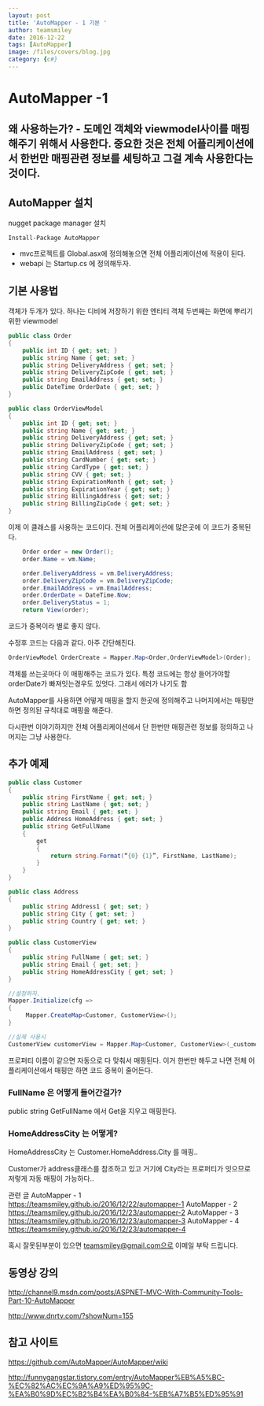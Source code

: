 ```yaml
---
layout: post
title: 'AutoMapper - 1 기본 ' 
author: teamsmiley 
date: 2016-12-22
tags: [AutoMapper]
image: /files/covers/blog.jpg
category: {c#}
---
```


# AutoMapper -1  

## 왜 사용하는가? - 도메인 객체와 viewmodel사이를 매핑해주기 위해서 사용한다.  중요한 것은 전체 어플리케이션에서 한번만 매핑관련 정보를 세팅하고 그걸 계속 사용한다는 것이다. 

## AutoMapper 설치  

nugget package manager 설치

```
Install-Package AutoMapper
```
* mvc프로젝트를  Global.asx에 정의해놓으면 전체 어플리케이션에 적용이 된다.
* webapi 는 Startup.cs 에 정의해두자.


## 기본 사용법 

객체가 두개가 있다. 하나는 디비에 저장하기 위한 엔티티 객체 두번째는  화면에 뿌리기 위한 viewmodel

```cs
public class Order
{
    public int ID { get; set; }
    public string Name { get; set; }
    public string DeliveryAddress { get; set; }
    public string DeliveryZipCode { get; set; }
    public string EmailAddress { get; set; }
    public DateTime OrderDate { get; set; }
}

public class OrderViewModel
{
    public int ID { get; set; }
    public string Name { get; set; }
    public string DeliveryAddress { get; set; }
    public string DeliveryZipCode { get; set; }
    public string EmailAddress { get; set; }
    public string CardNumber { get; set; }
    public string CardType { get; set; }
    public string CVV { get; set; }
    public string ExpirationMonth { get; set; }
    public string ExpirationYear { get; set; }
    public string BillingAddress { get; set; }
    public string BillingZipCode { get; set; }
}
```

이제 이 클래스를 사용하는 코드이다. 전체 어플리케이션에 많은곳에 이 코드가 중복된다. 

```cs
    Order order = new Order();
    order.Name = vm.Name;

    order.DeliveryAddress = vm.DeliveryAddress;
    order.DeliveryZipCode = vm.DeliveryZipCode;
    order.EmailAddress = vm.EmailAddress;
    order.OrderDate = DateTime.Now;
    order.DeliveryStatus = 1;
    return View(order);
```
코드가 중복이라 별로 좋지 않다.

수정후 코드는 다음과 같다. 아주 간단해진다. 

```cs 
OrderViewModel OrderCreate = Mapper.Map<Order,OrderViewModel>(Order);
```

객체를 쓰는곳마다 이 매핑해주는 코드가 있다. 특정 코드에는 항상 들어가야할 orderDate가 빠져잇는경우도 있엇다. 그래서 에러가 나기도 함 

AutoMapper를 사용하면 어떻게 매핑을 할지 한곳에  정의해주고 나머지에서는  매핑만 하면  정의된 규칙대로 매핑을 해준다.

다시한번 이야기하지만 전체 어플리케이션에서 단 한번만 매핑관련 정보를 정의하고 나머지는 그냥 사용한다.  

## 추가 예제

```cs 
public class Customer
{
    public string FirstName { get; set; }
    public string LastName { get; set; }
    public string Email { get; set; }
    public Address HomeAddress { get; set; }
    public string GetFullName
    {
        get
        {
            return string.Format(“{0} {1}”, FirstName, LastName);
        }
    }
}

public class Address
{
    public string Address1 { get; set; }
    public string City { get; set; }
    public string Country { get; set; }
}

public class CustomerView
{
    public string FullName { get; set; }
    public string Email { get; set; }
    public string HomeAddressCity { get; set; }
}

//설정하자. 
Mapper.Initialize(cfg =>
{
     Mapper.CreateMap<Customer, CustomerView>();
}

//실제 사용시 
CustomerView customerView = Mapper.Map<Customer, CustomerView>(_customer);

```

프로퍼티 이름이 같으면 자동으로 다 맞춰서 매핑된다. 이거 한번만 해두고 나면 전체 어플리케이션에서 매핑만 하면 코드 중복이 줄어든다. 

### FullName 은 어떻게 들어간걸가?

public string GetFullName  에서 Get을 지우고 매핑한다.

### HomeAddressCity 는 어떻게? 

HomeAddressCity  는 Customer.HomeAddress.City 를 매핑..

Customer가 address클래스를 참조하고 있고 거기에 City라는 프로퍼티가 잇으므로 저렇게 자동 매핑이 가능하다..

관련 글 
AutoMapper - 1 <https://teamsmiley.github.io/2016/12/22/automapper-1>
AutoMapper - 2 <https://teamsmiley.github.io/2016/12/23/automapper-2> 
AutoMapper - 3 <https://teamsmiley.github.io/2016/12/23/automapper-3>
AutoMapper - 4 <https://teamsmiley.github.io/2016/12/23/automapper-4>



혹시 잘못된부분이 있으면 teamsmiley@gmail.com으로 이메일 부탁 드립니다.

## 동영상 강의

http://channel9.msdn.com/posts/ASPNET-MVC-With-Community-Tools-Part-10-AutoMapper

http://www.dnrtv.com/?showNum=155

## 참고 사이트 

https://github.com/AutoMapper/AutoMapper/wiki

http://funnygangstar.tistory.com/entry/AutoMapper%EB%A5%BC-%EC%82%AC%EC%9A%A9%ED%95%9C-%EA%B0%9D%EC%B2%B4%EA%B0%84-%EB%A7%B5%ED%95%91


